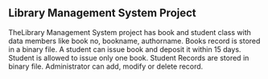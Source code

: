 ## Library Management System Project

TheLibrary Management System project has book and student class with data members like book no, bookname, authorname. Books record is stored in a binary file. A student can issue book and deposit it within 15 days. Student is allowed to issue only one book. Student Records are stored in binary file. Administrator can add, modify or delete record.